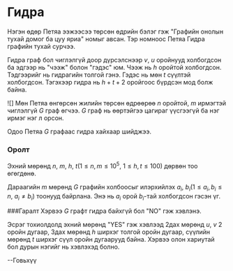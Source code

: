 Гидра
============
Нэгэн өдөр Петяа ээжээсээ төрсөн өдрийн бэлэг гэж "Графийн онолын тухай домог ба
цуу яриа" номыг авсан. Тэр номноос Петяа Гидра графийн тухай сурчээ.

Гидра граф бол чиглэлгүй доор дүрсэлснээр $v,\ u$ оройнууд холбогдсон ба эдгээр
нь "чээж" болон "гэдэс" юм. Чээж нь $h$ оройтой холбогдсон. Тэдгээрийг нь
гидрагийн толгой гэнэ. Гэдэс нь мөн $t$ сүүлтэй холбогдсон. Тэгэхээр гидра нь
$h+t+2$ оройгоос бүрдсэн мод болж байна.

![][](http://espresso.codeforces.com/d8185e8ed7e79c47ae55e70d5a97751d68824a61.png)
Мөн Петяа өнгөрсөн жилийн төрсөн өдрөөрөө $n$ оройтой, $m$ ирмэгтэй чиглэлгүй
$G$ граф өгчээ. $G$ граф нь өөртэйгээ цагираг үүсгээгүй ба нэг ирмэг нэг л
орсон.

Одоо Петяа $G$ графаас гидра хайхаар шийджээ.


### Оролт
Эхний мөрөнд $n,\ m,\ h,\ t(1≤n,m≤10^5,\ 1≤h,t≤100)$ дөрвөн тоо өгөгдөнө.

Дараагийн $m$ мөрөнд $G$ графийн холбоосыг илэрхийлэх $a_i,\ b_i(1≤a_i,b_i≤n,\ a_i≠b_i)$
тоонууд байрлана. Энэ нь $a_i$ орой $b_i$-тай холбогдсон гэсэн үг.


###Гаралт
Хэрвээ $G$ графт гидра байхгүй бол "NO" гэж хэвлэнэ.

Эсрэг тохиолдолд эхний мөрөнд "YES" гэж хэвлээд 2дах мөрөнд $u,\ v$ 2 оройн
дугаар, 3дах мөрөнд $h$ ширхэг толгой оройн дугаар, сүүлийн мөрөнд $t$ ширхэг
сүүл оройн дугаарууд байна. Хэрвээ олон хариутай бол дурын нэгийг нь хэвлэхэд болно.

--Говьхүү
